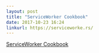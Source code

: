```yaml
---
layout: post
title: "ServiceWorker Cookbook"
date: 2017-10-23 16:24
linkurl: https://serviceworke.rs/
---
```


[ServiceWorker Cookbook](https://serviceworke.rs/)

> 